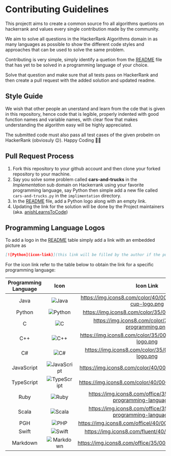 # Contributing Guidelines

This projectt aims to create a common source fro all algorithms quetions on hackerrank and values every single contribution
made by the community.

We aim to solve all questions in the HackerRank Algorithms  domain in as many languages as possible to show the 
different code styles and approaches that can be used to solve the same problem.
 
Contributing is very simple, simply identify a quetion from the [README](README.md) file that has yet to be solved in
a programming language of your choice. 

Solve that question and make sure that all tests pass on HackerRank and then create a pull request with the 
added solution and updated readme.
  
  
## Style Guide
We wish that other people an unerstand and learn from the cde that is given in this repository, 
hence code that is legible, properly indented with good function names and variable names, with clear
flow that makes understanding the algorithm easy will be highly appreciated.

The submitted code must also pass all test cases of the given probelm on HackerRank (obviosuly 😉).
Happy Coding 🐱‍👤   
  
  
## Pull Request Process

1. Fork this repository to your github account and then clone your forked repository to your machine.
2. Say you solve some problem called __cars-and-trucks__ in the _Implementation_ sub domain on 
    Hackerrank using your favorite programming language, say Python then simple add a new file called 
    `cars-and-trucks.py` in the `implimentation` directory. 
3. In the [README](README.md) file, add a Python logo along with an empty link.
4. Updating the link for the solution will be done by the Project maintainers (aka. [anishLearnsToCode]())

## Programming Language Logos
To add a logo in the [README](README.md) table simply add a link with an embedded picture as 
```markdown
[![Python](icon-link)](this link will be filled by the author if the pull request is accepted)
```

For the icon link refer to the table below to obtain the link for a specific programming language:

| Programming Language | Icon | Icon Link|
|:--------------------:|:----:|:----:|
| Java | ![Java](https://img.icons8.com/color/40/000000/java-coffee-cup-logo.png) | https://img.icons8.com/color/40/000000/java-coffee-cup-logo.png |
| Python | ![Python](https://img.icons8.com/color/35/000000/python.png) | https://img.icons8.com/color/35/000000/python.png |
| C | ![C](https://img.icons8.com/color/35/000000/c-programming.png) | https://img.icons8.com/color/35/000000/c-programming.png |
| C++ | ![C++](https://img.icons8.com/color/35/000000/c-plus-plus-logo.png) | https://img.icons8.com/color/35/000000/c-plus-plus-logo.png |
| C# | ![C#](https://img.icons8.com/color/35/000000/c-sharp-logo.png) | https://img.icons8.com/color/35/000000/c-sharp-logo.png |
| JavaScript | ![JavaScript](https://img.icons8.com/color/40/000000/javascript.png) | https://img.icons8.com/color/40/000000/javascript.png |
| TypeScript | ![TypeScript](https://img.icons8.com/color/40/000000/typescript.png) | https://img.icons8.com/color/40/000000/typescript.png |
| Ruby | ![Ruby](https://img.icons8.com/office/35/000000/ruby-programming-language.png) | https://img.icons8.com/office/35/000000/ruby-programming-language.png |
| Scala | ![Scala](https://img.icons8.com/dusk/35/000000/scala.png) | https://img.icons8.com/office/35/000000/ruby-programming-language.png |
| PGH | ![PHP](https://img.icons8.com/officel/40/000000/php-logo.png) | https://img.icons8.com/officel/40/000000/php-logo.png |
| Swift | ![Swift](https://img.icons8.com/fluent/40/000000/swift.png) | https://img.icons8.com/fluent/40/000000/swift.png |
| Markdown | ![Markdown](https://img.icons8.com/office/35/000000/markdown.png) | https://img.icons8.com/office/35/000000/markdown.png |
